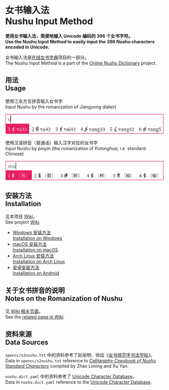 # 女书输入法<br/>Nushu Input Method

**使用女书输入法，简便地输入 Unicode 编码的 396 个女书字符。<br/>Use the Nushu Input Method to easily input the 396 Nushu characters encoded in Unicode.**

女书输入法是[在线女书字典](https://nushuscript.org/)项目的一部分。<br/>The Nushu Input Method is a part of the [Online Nushu Dictionary](https://nushuscript.org/) project.

## 用法<br/>Usage

使用江永方言拼音输入女书字<br/>Input Nushu by the romanization of Jiangyong dialect

![](demo/demo.png)

使用汉语拼音（普通话）输入汉字对应的女书字<br/>Input Nushu by _pinyin_ (the romanization of _Putonghua_, i.e. standard Chinese)

![](demo/demo1.png)

## 安装方法<br/>Installation

见本项目 [Wiki](https://github.com/nushu-script/rime-nushu/wiki)。<br/>See project [Wiki](https://github.com/nushu-script/rime-nushu/wiki).

- [Windows 安装方法<br/>Installation on Windows](https://github.com/nushu-script/rime-nushu/wiki/Windows-%E5%AE%89%E8%A3%85%E6%96%B9%E6%B3%95-%7C-Installation-on-Windows)
- [macOS 安装方法<br/>Installation on macOS](https://github.com/nushu-script/rime-nushu/wiki/macOS-%E5%AE%89%E8%A3%85%E6%96%B9%E6%B3%95-%7C-Installation-on-macOS)
- [Arch Linux 安装方法<br/>Installation on Arch Linux](https://github.com/nushu-script/rime-nushu/wiki/Arch-Linux-%E5%AE%89%E8%A3%85%E6%96%B9%E6%B3%95-%7C-Installation-on-Arch-Linux)
- [安卓安装方法<br/>Installation on Android](https://github.com/nushu-script/rime-nushu/wiki/%E5%AE%89%E5%8D%93%E5%AE%89%E8%A3%85%E6%96%B9%E6%B3%95-%7C-Installation-on-Android)

## 关于女书拼音的说明<br/>Notes on the Romanization of Nushu

见 [Wiki 相关页面](https://github.com/nushu-script/rime-nushu/wiki/%E5%85%B3%E4%BA%8E%E5%A5%B3%E4%B9%A6%E6%8B%BC%E9%9F%B3%E7%9A%84%E8%AF%B4%E6%98%8E-%7C-Notes-on-the-Romanization-of-Nushu)。<br/>See the [related page in Wiki](https://github.com/nushu-script/rime-nushu/wiki/%E5%85%B3%E4%BA%8E%E5%A5%B3%E4%B9%A6%E6%8B%BC%E9%9F%B3%E7%9A%84%E8%AF%B4%E6%98%8E-%7C-Notes-on-the-Romanization-of-Nushu).

## 资料来源<br/>Data Sources

`opencc/s2nushu.txt` 中的资料参考了赵丽明、徐焰《[女书规范字书法字帖](https://book.douban.com/subject/27045237/)》。<br/>Data in `opencc/s2nushu.txt` reference to [_Calligraphy Copybook of Nushu Standard Characters_](https://book.douban.com/subject/27045237/) compiled by Zhao Liming and Xu Yan.

`nushu.dict.yaml` 中的资料参考了 [Unicode Character Database](http://www.unicode.org/Public/11.0.0/ucd/NushuSources-11.0.0d1.txt)。<br/>Data in `nushu.dict.yaml` reference to the [Unicode Character Database](http://www.unicode.org/Public/11.0.0/ucd/NushuSources-11.0.0d1.txt).
